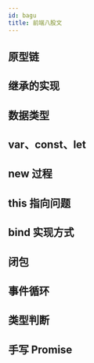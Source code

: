 ```yaml
---
id: bagu
title: 前端八股文
---
```


## 原型链

## 继承的实现

## 数据类型

## var、const、let

## new 过程

## this 指向问题

## bind 实现方式

## 闭包

## 事件循环

## 类型判断

## 手写 Promise

